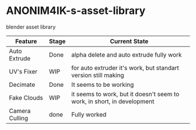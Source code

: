# ANONIM4IK-s-asset-library

blender asset library

| Feature | Stage | Current State |
| --- | --- | --- |
| Auto Extrude | Done | alpha delete and auto extrude fully work |
| UV's Fixer | WIP | for auto extruder it's work, but standart version still making |
| Decimate | Done | It seems to be working |
| Fake Clouds | WIP | it seems to work, but it doesn't seem to work, in short, in development |
| Camera Culling | done | Fully worked |
